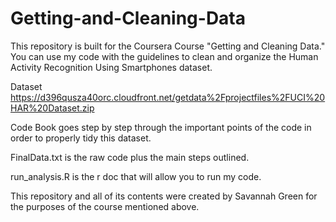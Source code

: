 # Getting-and-Cleaning-Data

This repository is built for the Coursera Course "Getting and Cleaning Data." You can use my code with the guidelines to clean and organize the Human Activity Recognition Using Smartphones dataset.

Dataset
https://d396qusza40orc.cloudfront.net/getdata%2Fprojectfiles%2FUCI%20HAR%20Dataset.zip

Code Book goes step by step through the important points of the code in order to properly tidy this dataset.

FinalData.txt is the raw code plus the main steps outlined.

run_analysis.R is the r doc that will allow you to run my code.

This repository and all of its contents were created by Savannah Green for the purposes of the course mentioned above.
